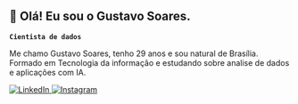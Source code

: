 ## 👋 Olá! Eu sou o Gustavo Soares.

**`Cientista de dados`**

Me chamo Gustavo Soares, tenho 29 anos e sou natural de Brasília.
Formado em Tecnologia da informação e estudando sobre analise de dados e aplicações com IA.


<p align="left">
      <a href="https://www.linkedin.com/in/gustavo-costa-3a1862339/">
        <img alt="LinkedIn" 
           src="https://img.shields.io/badge/LinkedIn-blue?logo=linkedin&logoColor=white&style=for-the-badge" 
           />
      <a href="https://www.instagram.com/gussuvivor?igsh=ZDRweWNuYTFhcmhp&utm_source=qr">
         <img 
         alt="Instagram" 
         title="Follow me on intagram" 
         src="https://img.shields.io/badge/Instagram-pink?logo=instagram&logoColor=white&style=for-the-badge" />


